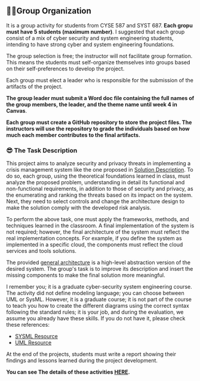 ## 🧑‍🏭Group Organization

It is a group activity for students from CYSE 587 and SYST 687. **Each gropu must have 5 students (maximum number)**. I suggested that each group consist of a mix of cyber security and system engineering students, intending to have strong cyber and system engineering foundations.

The group selection is free; the instructor will not facilitate group formation. This means the students must self-organize themselves into groups based on their self-preferences to develop the project.

Each group must elect a leader who is responsible for the submission of the artifacts of the project.

**The group leader must submit a Word doc file containing the full names of the group members, the leader, and the theme name until week 4 in Canvas**.

**Each group must create a GitHub repository to store the project files. The instructors will use the repository to grade the individuals based on how much each member contributes to the final artifacts.**


### 😎 The Task Description

This project aims to analyze security and privacy threats in implementing a crisis management system like the one proposed in [Solution Description](SOLUTION_DESCRIPTION.md). To do so, each group, using the theoretical foundations learned in class, must analyze the proposed problem, understanding in detail its functional and non-functional requirements, in addition to those of security and privacy, as the enumerating and ranking the threats based on its impact on the system. Next, they need to select controls and change the architecture design to make the solution comply with the developed risk analysis.

To perform the above task, one must apply the frameworks, methods, and techniques learned in the classroom. A final implementation of the system is not required; however, the final architecture of the system must reflect the real implementation concepts. For example, if you define the system as implemented in a specific cloud, the components must reflect the cloud services and tools solutions.

The provided [general architecture](SOLUTION_DESCRIPTION.md) is a high-level abstraction version of the desired system. The group's task is to improve its description and insert the missing components to make the final solution more meaningful.

I remember you; it is a graduate cyber-security system engineering course. The activity did not define modeling language; you can choose between UML or SysML. However, it is a graduate course; it is not part of the course to teach you how to create the different diagrams using the correct syntax following the standard rules; it is your job, and during the evaluation, we assume you already have these skills. If you do not have it, please check these references:

- [SYSML Resource](https://sysml.org/tutorials/)
- [UML Resource](https://www.uml.org/resource-hub.htm)


At the end of the projects, students must write a report showing their findings and lessons learned during the project development. 

**You can see The details of these activities [HERE](DELIVERABLES.md).**
